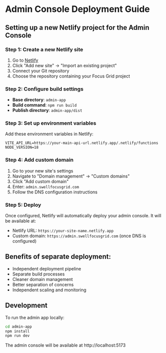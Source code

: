 # Admin Console Deployment Guide

## Setting up a new Netlify project for the Admin Console

### Step 1: Create a new Netlify site

1. Go to [Netlify](https://app.netlify.com/)
2. Click "Add new site" → "Import an existing project"
3. Connect your Git repository
4. Choose the repository containing your Focus Grid project

### Step 2: Configure build settings

- **Base directory**: `admin-app`
- **Build command**: `npm run build`
- **Publish directory**: `admin-app/dist`

### Step 3: Set up environment variables

Add these environment variables in Netlify:

```
VITE_API_URL=https://your-main-api-url.netlify.app/.netlify/functions
NODE_VERSION=18
```

### Step 4: Add custom domain

1. Go to your new site's settings
2. Navigate to "Domain management" → "Custom domains"
3. Click "Add custom domain"
4. Enter: `admin.swellfocusgrid.com`
5. Follow the DNS configuration instructions

### Step 5: Deploy

Once configured, Netlify will automatically deploy your admin console. It will be available at:

- Netlify URL: `https://your-site-name.netlify.app`
- Custom domain: `https://admin.swellfocusgrid.com` (once DNS is configured)

## Benefits of separate deployment:

- Independent deployment pipeline
- Separate build processes
- Cleaner domain management
- Better separation of concerns
- Independent scaling and monitoring

## Development

To run the admin app locally:

```bash
cd admin-app
npm install
npm run dev
```

The admin console will be available at http://localhost:5173
